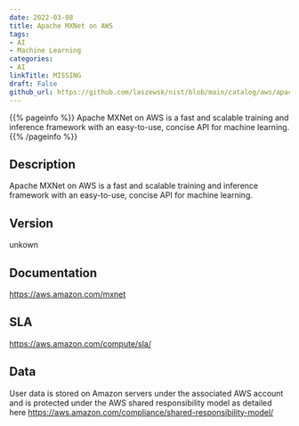 ```yaml
---
date: 2022-03-08
title: Apache MXNet on AWS
tags: 
- AI
- Machine Learning
categories: 
- AI
linkTitle: MISSING
draft: False         
github_url: https://github.com/laszewsk/nist/blob/main/catalog/aws/apache-mxnet-on-aws.yaml
---
```


{{% pageinfo %}}
Apache MXNet on AWS is a fast and scalable training and inference framework with an easy-to-use, concise API for machine learning.
{{% /pageinfo %}}

## Description

Apache MXNet on AWS is a fast and scalable training and inference framework with an easy-to-use, concise API for machine learning.

## Version

unkown

## Documentation

https://aws.amazon.com/mxnet

## SLA

https://aws.amazon.com/compute/sla/

## Data

User data is stored on Amazon servers under the associated AWS account and is protected under the AWS shared responsibility model as detailed here https://aws.amazon.com/compliance/shared-responsibility-model/
